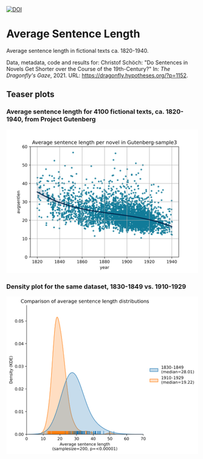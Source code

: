 [![DOI](https://zenodo.org/badge/438355387.svg)](https://zenodo.org/badge/latestdoi/438355387)

# Average Sentence Length

Average sentence length in fictional texts ca. 1820-1940. 

Data, metadata, code and results for: Christof Schöch: "Do Sentences in Novels Get Shorter over the Course of the 19th-Century?" In: _The Dragonfly's Gaze_, 2021. URL: https://dragonfly.hypotheses.org/?p=1152.

## Teaser plots 

### Average sentence length for 4100 fictional texts, ca. 1820-1940, from Project Gutenberg

![](https://raw.githubusercontent.com/christofs/sentence-length/main/results/Gutenberg-sample3/avgsentlens%2Bregression.png)

### Density plot for the same dataset, 1830-1849 vs. 1910-1929

![](https://raw.githubusercontent.com/christofs/sentence-length/main/results/Gutenberg-sample3/comparison_1830-1849-vs-1910-1929.png)


